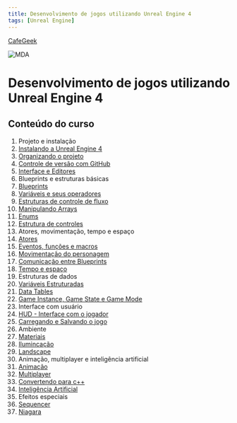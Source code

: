 ```yaml
---
title: Desenvolvimento de jogos utilizando Unreal Engine 4
tags: [Unreal Engine]
---
```


[CafeGeek](https://myerco.github.io/unreal-engine)

![MDA](https://myerco.github.io/unreal-engine/imagens/cafegeek_small.png)
# Desenvolvimento de jogos utilizando Unreal Engine 4

## Conteúdo do curso
<a name="1"></a>
1. Projeto e instalação
  1. [Instalando a Unreal Engine 4](https://myerco.github.io/unreal-engine/modulo1/instalando.html)
  1. [Organizando o projeto](https://myerco.github.io/unreal-engine/modulo1/organizando.html)
  1. [Controle de versão com GitHub](https://myerco.github.io/unreal-engine/modulo1/github.html)
  1. [Interface e Editores](modulo1/interface.html)  
1. Blueprints e estruturas básicas
  1. [Blueprints](https://myerco.github.io/unreal-engine/modulo1/blueprint.html)
  1. [Variáveis e seus operadores](https://myerco.github.io/unreal-engine/modulo1/variaveis.html)  
  1. [Estruturas de controle de fluxo](https://myerco.github.io/unreal-engine/modulo1/estruturascontrole.html)
  1. [Manipulando Arrays](https://myerco.github.io/unreal-engine/modulo1/array.html)  
  1. [Enums](https://myerco.github.io/unreal-engine/modulo1/enum.html)    
  1. [Estrutura de controles](https://myerco.github.io/unreal-engine/modulo1/controles.html)
1. Atores, movimentação, tempo e espaço
  1. [Atores](https://myerco.github.io/unreal-engine/modulo1/atores.html)
  1. [Eventos, funções e macros](https://myerco.github.io/unreal-engine/modulo1/eventos_funcoes.html)  
  1. [Movimentação do personagem](https://myerco.github.io/unreal-engine/modulo1/movimentacao.html)    
  1. [Comunicação entre Blueprints](https://myerco.github.io/unreal-engine/modulo1/comunicacao.html)    
  1. [Tempo e espaço](https://myerco.github.io/unreal-engine/modulo1/tempo_espaco.html)  
1. Estruturas de dados
  1. [Variáveis Estruturadas](https://myerco.github.io/unreal-engine/modulo1/estruturas.html)  
  1. [Data Tables](https://myerco.github.io/unreal-engine/modulo1/datatables.html)
  1. [Game Instance, Game State e Game Mode](https://myerco.github.io/unreal-engine/modulo1/estruturasdados.html)
1. Interface com usuário
  1. [HUD - Interface com o jogador](https://myerco.github.io/unreal-engine/modulo1/hud.html)
  1. [Carregando e Salvando o jogo](https://myerco.github.io/unreal-engine/modulo1/salvando.html)
1. Ambiente
  1. [Materiais](https://myerco.github.io/unreal-engine/materiais.html)
  1. [Ilumincação](https://myerco.github.io/unreal-engine/iluminacao.html)
  1. [Landscape](https://myerco.github.io/unreal-engine/Landscape.html)  
1. Animação, multiplayer e inteligência artificial
  1. [Animação](https://myerco.github.io/unreal-engine/modulo1/animacao.html)
  1. [Multiplayer](https://myerco.github.io/unreal-engine/modulo1/multiplayer.html)
  1. [Convertendo para c++](https://myerco.github.io/unreal-engine/modulo1/convertendo.html)
  1. [Inteligência Artificial](https://myerco.github.io/unreal-engine/modulo1/inteligenciaartificial.html)
1. Efeitos especiais
  1. [Sequencer](https://myerco.github.io/unreal-engine/sequencer.html)
  1. [Niagara](https://myerco.github.io/unreal-engine/modulo1/niagara.html)
